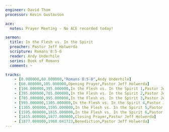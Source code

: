 ```yaml
---
engineer: David Thom
processor: Kevin Gustavson

ace:
  notes: Prayer Meeting - No ACE recorded today!

sermon:
  title: In the Flesh vs. In the Spirit
  preacher: Pastor Jeff Holwerda
  scripture: Romans 8:5-8
  reader: Andy Underhile
  series: Book of Romans
  comment: ~

tracks:
    - [0.000000,60.000000,"Romans 8:5-8",Andy Underhile]
    - [60.000000,105.000000,Opening Prayer,Pastor Jeff Holwerda]
    - [106.000000,395.000000,In the Flesh vs. In the Spirit 1,Pastor Jeff Holwerda]
    - [395.000000,705.000000,In the Flesh vs. In the Spirit 2,Pastor Jeff Holwerda]
    - [705.000000,995.000000,In the Flesh vs. In the Spirit 3,Pastor Jeff Holwerda]
    - [995.000000,1305.000000,In the Flesh vs. In the Spirit 4,Pastor Jeff Holwerda]
    - [1305.000000,1595.000000,In the Flesh vs. In the Spirit 5,Pastor Jeff Holwerda]
    - [1595.000000,1815.000000,In the Flesh vs. In the Spirit 6,Pastor Jeff Holwerda]
    - [1815.000000,1877.000000,Closing Prayer,Pastor Jeff Holwerda]
    - [1877.000000,1960.041723,Benediction,Pastor Jeff Holwerda]
---
```

